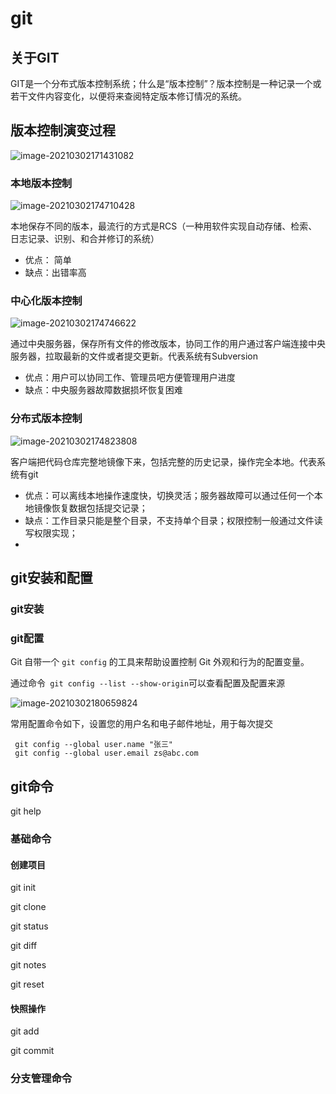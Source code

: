 # git 

## 关于GIT

GIT是一个分布式版本控制系统；什么是“版本控制”？版本控制是一种记录一个或若干文件内容变化，以便将来查阅特定版本修订情况的系统。

## 版本控制演变过程

![image-20210302171431082](C:\Users\dujf\AppData\Roaming\Typora\typora-user-images\image-20210302171431082.png)

### 本地版本控制

![image-20210302174710428](C:\Users\dujf\AppData\Roaming\Typora\typora-user-images\image-20210302174710428.png)

本地保存不同的版本，最流行的方式是RCS（一种用软件实现自动存储、检索、日志记录、识别、和合并修订的系统）

* 优点： 简单
* 缺点：出错率高

### 中心化版本控制

![image-20210302174746622](C:\Users\dujf\AppData\Roaming\Typora\typora-user-images\image-20210302174746622.png)

通过中央服务器，保存所有文件的修改版本，协同工作的用户通过客户端连接中央服务器，拉取最新的文件或者提交更新。代表系统有Subversion 

* 优点：用户可以协同工作、管理员吧方便管理用户进度
* 缺点：中央服务器故障数据损坏恢复困难

### 分布式版本控制

![image-20210302174823808](C:\Users\dujf\AppData\Roaming\Typora\typora-user-images\image-20210302174823808.png)

客户端把代码仓库完整地镜像下来，包括完整的历史记录，操作完全本地。代表系统有git

* 优点：可以离线本地操作速度快，切换灵活；服务器故障可以通过任何一个本地镜像恢复数据包括提交记录；
* 缺点：工作目录只能是整个目录，不支持单个目录；权限控制一般通过文件读写权限实现；
* 

## git安装和配置

### git安装



### git配置

Git 自带一个 `git config` 的工具来帮助设置控制 Git 外观和行为的配置变量。

通过命令` git config --list --show-origin`可以查看配置及配置来源

![image-20210302180659824](C:\Users\dujf\AppData\Roaming\Typora\typora-user-images\image-20210302180659824.png)

常用配置命令如下，设置您的用户名和电子邮件地址，用于每次提交

```shell
 git config --global user.name "张三"
 git config --global user.email zs@abc.com
```



## git命令

git help

### 基础命令

#### 创建项目

git init 

git clone 

git status

git diff

git notes

git reset



#### 快照操作

git add

git commit

### 分支管理命令



